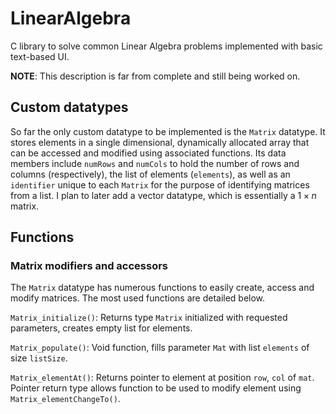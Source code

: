 # LinearAlgebra
C library to solve common Linear Algebra problems implemented with basic text-based UI. 

**NOTE**: This description is far from complete and still being worked on.

## Custom datatypes
So far the only custom datatype to be implemented is the `Matrix` datatype. It stores elements in a single dimensional, dynamically allocated array that can be accessed and modified using associated functions. Its data members include `numRows` and `numCols` to hold the number of rows and columns (respectively), the list of elements (`elements`), as well as an `identifier` unique to each `Matrix` for the purpose of identifying matrices from a list. I plan to later add a vector datatype, which is essentially a $1\times n$ matrix.

## Functions
### Matrix modifiers and accessors
The `Matrix` datatype has numerous functions to easily create, access and modify matrices.
The most used functions are detailed below.

`Matrix_initialize()`:
Returns type `Matrix` initialized with requested parameters, creates empty list for elements.

`Matrix_populate()`:
Void function, fills parameter `Mat` with list `elements` of size `listSize`.

`Matrix_elementAt()`:
Returns pointer to element at position `row`, `col` of `mat`. Pointer return type allows function to be used to modify element using `Matrix_elementChangeTo()`.
